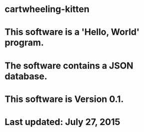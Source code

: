 # cartwheeling-kitten
# This software is a 'Hello, World' program.
# The software contains a JSON database.
# This software is Version 0.1.
# Last updated: July 27, 2015

